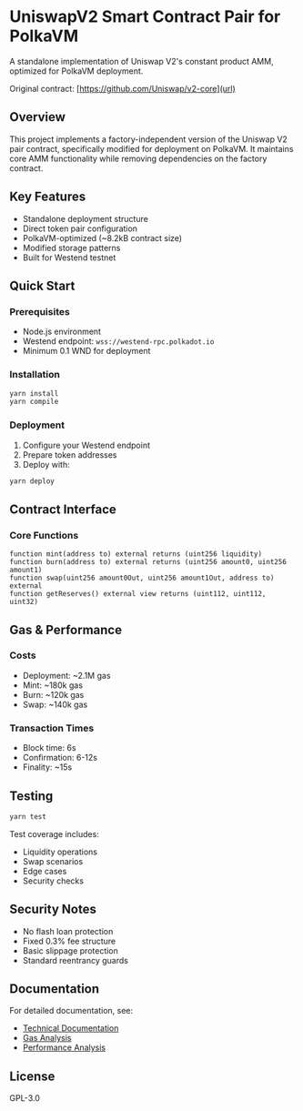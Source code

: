 # UniswapV2 Smart Contract Pair for PolkaVM

A standalone implementation of Uniswap V2's constant product AMM, optimized for PolkaVM deployment.


Original contract: [https://github.com/Uniswap/v2-core](url)

## Overview
This project implements a factory-independent version of the Uniswap V2 pair contract, specifically modified for deployment on PolkaVM. It maintains core AMM functionality while removing dependencies on the factory contract.

## Key Features
- Standalone deployment structure
- Direct token pair configuration
- PolkaVM-optimized (~8.2kB contract size)
- Modified storage patterns
- Built for Westend testnet

## Quick Start

### Prerequisites
- Node.js environment
- Westend endpoint: `wss://westend-rpc.polkadot.io`
- Minimum 0.1 WND for deployment

### Installation
```bash
yarn install
yarn compile
```

### Deployment
1. Configure your Westend endpoint
2. Prepare token addresses
3. Deploy with:
```bash
yarn deploy
```

## Contract Interface

### Core Functions
```solidity
function mint(address to) external returns (uint256 liquidity)
function burn(address to) external returns (uint256 amount0, uint256 amount1)
function swap(uint256 amount0Out, uint256 amount1Out, address to) external
function getReserves() external view returns (uint112, uint112, uint32)
```

## Gas & Performance

### Costs
- Deployment: ~2.1M gas
- Mint: ~180k gas
- Burn: ~120k gas
- Swap: ~140k gas

### Transaction Times
- Block time: 6s
- Confirmation: 6-12s
- Finality: ~15s

## Testing
```bash
yarn test
```

Test coverage includes:
- Liquidity operations
- Swap scenarios
- Edge cases
- Security checks

## Security Notes
- No flash loan protection
- Fixed 0.3% fee structure
- Basic slippage protection
- Standard reentrancy guards

## Documentation
For detailed documentation, see:
- [Technical Documentation](./DOCUMENTATION.md)
- [Gas Analysis](./GAS_ANALYSIS.md)
- [Performance Analysis](./PERFORMANCE_ANALYSIS.md)

## License
GPL-3.0
